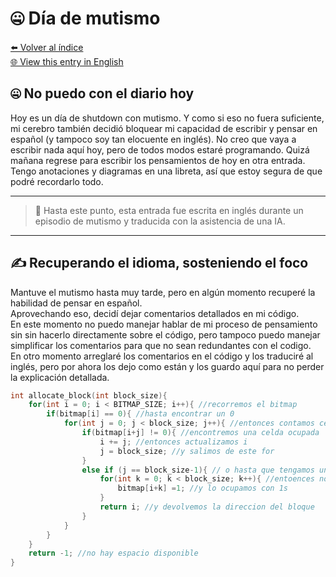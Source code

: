 # 🤐 Día de mutismo

[⬅️ Volver al índice](../journal_index.es.md)  
[🌐 View this entry in English](../../en/entries/2025-07-24_allolab.md)

## 🤐 No puedo con el diario hoy

Hoy es un día de shutdown con mutismo.
Y como si eso no fuera suficiente, mi cerebro también decidió bloquear mi capacidad de escribir y pensar en español (y tampoco soy tan elocuente en inglés).
No creo que vaya a escribir nada aquí hoy, pero de todos modos estaré programando.
Quizá mañana regrese para escribir los pensamientos de hoy en otra entrada.
Tengo anotaciones y diagramas en una libreta, así que estoy segura de que podré recordarlo todo.

---

> 📝 Hasta este punto, esta entrada fue escrita en inglés durante un episodio de mutismo y traducida con la asistencia de una IA.

---

##  ✍️ Recuperando el idioma, sosteniendo el foco

Mantuve el mutismo hasta muy tarde, pero en algún momento recuperé la habilidad de pensar en español.  
Aprovechando eso, decidí dejar comentarios detallados en mi código.  
En este momento no puedo manejar hablar de mi proceso de pensamiento sin sin hacerlo directamente sobre el código, pero tampoco puedo manejar simplificar los comentarios para que no sean redundantes con el codigo.  
En otro momento arreglaré los comentarios en el código y los traduciré al inglés, pero por ahora los dejo como están y los guardo aquí para no perder la explicación detallada.


```C
int allocate_block(int block_size){
    for(int i = 0; i < BITMAP_SIZE; i++){ //recorremos el bitmap
        if(bitmap[i] == 0){ //hasta encontrar un 0
            for(int j = 0; j < block_size; j++){ //entonces contamos ceros hasta que...
                if(bitmap[i+j] != 0){ //encontremos una celda ocupada
                    i += j; //entonces actualizamos i
                    j = block_size; //y salimos de este for 
                }
                else if (j == block_size-1){ // o hasta que tengamos un bloque del tamaño correcto
                    for(int k = 0; k < block_size; k++){ //entoences nos regresamos al incio del bloque
                        bitmap[i+k] =1; //y lo ocupamos con 1s
                    }
                    return i; //y devolvemos la direccion del bloque 
                }
            } 
        }
    }
    return -1; //no hay espacio disponible 
}
```